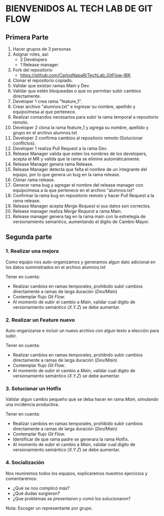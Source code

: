 # BIENVENIDOS AL TECH LAB DE GIT FLOW    

## Primera Parte
1. Hacer grupos de 3 personas
2. Asignar roles, así:
   * 2 Developers  
   * 1 Release manager
3. Fork del repositorio
   * https://github.com/CarlosNapaR/TechLab_GitFlow-IBK
4. Clonar el repositorio copiado.
5. Validar que existan ramas Main y Dev.
6. Validar que estén bloqueadas o que no permitan subir cambios directamente.
7. Developer 1 crea rama "feature_1".
8. Crear archivo "alumnos.txt" e ingresar su nombre, apellido y equipo/mesa al que pertenece.
9. Realizar comandos necesarios para subir la rama temporal a repositorio remoto.
10. Developer 2 clona la rama feature_1 y agrega su nombre, apellido y grupo en el archivo alumnos.txt
11. Developer 2 confirma cambios al repositorio remoto (Solucionar conflictos).
12. Developer 1 realiza Pull Request a la rama Dev.
13. Release Manager valida que esten los nombres de los developers, acepta el MR y valida que la rama se elimine automáticamente.
14. Release Manager genera rama Release.
15. Release Manager detecta que falta el nombre de un integrante del equipo, por lo que genera un bug en la rama release.
16. Clonar rama release.
17. Generar rama bug y agregar el nombre del release manager con equipo/mesa a la que pertenece en el archivo "alumnos.txt"
18. Confirmar la rama bug en repositorio remoto y hacer Pull Request a la rama release. 
19. Release Manager acepta *Merge Request* si sus datos son correctos.
20. Release manager realiza *Merge Request* a rama Main.
21. Release manager genera tag en la rama main con la estretegía de versionamiento semantico, aumentando el digito de Cambio Mayor.

## Segunda parte

### 1. Realizar una mejora

Como equipo nos auto-organizamos y generamos algun dato adicional en los datos suministrados en el archivo alumnos.txt

Tener en cuenta:

* Realizar cambios en ramas temporales, prohibido subir cambios directamente a ramas de larga duración (*Dev/Main*)
* Contemplar flujo *Git Flow*.
* Al momento de subir el cambio a *Main*, validar cual digito de versionamiento semántico (*X.Y.Z*) se debe aumentar.

### 2. Realizar un Feature nuevo

Auto-organizarse e incluir un nuevo archivo con algun texto a elección para subir.

Tener en cuenta:

* Realizar cambios en ramas temporales, prohibido subir cambios directamente a ramas de larga duración (*Dev/Main*)
* Contemplar flujo *Git Flow*.
* Al momento de subir el cambio a *Main*, validar cual digito de versionamiento semántico (*X.Y.Z*) se debe aumentar.

### 3. Solucionar un Hotfix

Validar algun cambio pequeño que se deba hacer en rama *Main*, simulando una incidencia productiva.

Tener en cuenta:

* Realizar cambios en ramas temporales, prohibido subir cambios directamente a ramas de larga duración (*Dev/Main*)
* Contemplar flujo *Git Flow*.
* Identificar de que rama padre se generara la rama Hotfix.
* Al momento de subir el cambio a *Main*, validar cual digito de versionamiento semántico (*X.Y.Z*) se debe aumentar.

### 4. Socialización

Nos reuniremos todos los equipos, explicaremos nuestros ejercicios y comentaremos:

* ¿Qué se nos complicó más?
* ¿Qué dudas surgieron?
* ¿Que problemas se presentaron y comó los solucionaron?

Nota: Escoger un representante por grupo.